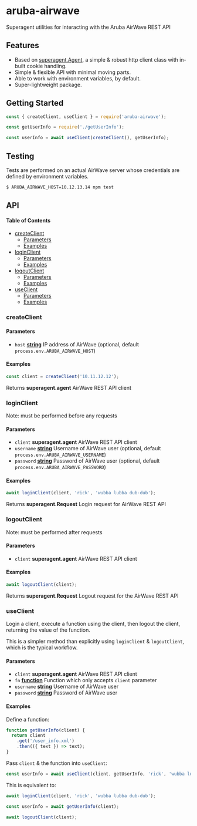 # aruba-airwave

Superagent utilities for interacting with the Aruba AirWave REST API

## Features

-   Based on [superagent.Agent](https://visionmedia.github.io/superagent/#agents-for-global-state), a simple & robust http client class with in-built cookie handling.
-   Simple & flexible API with minimal moving parts.
-   Able to work with environment variables, by default.
-   Super-lightweight package.

## Getting Started

```javascript
const { createClient, useClient } = require('aruba-airwave');

const getUserInfo = require('./getUserInfo');

const userInfo = await useClient(createClient(), getUserInfo);
```

## Testing

Tests are performed on an actual AirWave server whose credentials are defined by environment variables.

```bash
$ ARUBA_AIRWAVE_HOST=10.12.13.14 npm test
```

## API

<!-- Generated by documentation.js. Update this documentation by updating the source code. -->

#### Table of Contents

-   [createClient](#createclient)
    -   [Parameters](#parameters)
    -   [Examples](#examples)
-   [loginClient](#loginclient)
    -   [Parameters](#parameters-1)
    -   [Examples](#examples-1)
-   [logoutClient](#logoutclient)
    -   [Parameters](#parameters-2)
    -   [Examples](#examples-2)
-   [useClient](#useclient)
    -   [Parameters](#parameters-3)
    -   [Examples](#examples-3)

### createClient

#### Parameters

-   `host` **[string](https://developer.mozilla.org/docs/Web/JavaScript/Reference/Global_Objects/String)** IP address of AirWave (optional, default `process.env.ARUBA_AIRWAVE_HOST`)

#### Examples

```javascript
const client = createClient('10.11.12.12');
```

Returns **superagent.agent** AirWave REST API client

### loginClient

Note: must be performed before any requests

#### Parameters

-   `client` **superagent.agent** AirWave REST API client
-   `username` **[string](https://developer.mozilla.org/docs/Web/JavaScript/Reference/Global_Objects/String)** Username of AirWave user (optional, default `process.env.ARUBA_AIRWAVE_USERNAME`)
-   `password` **[string](https://developer.mozilla.org/docs/Web/JavaScript/Reference/Global_Objects/String)** Password of AirWave user (optional, default `process.env.ARUBA_AIRWAVE_PASSWORD`)

#### Examples

```javascript
await loginClient(client, 'rick', 'wubba lubba dub-dub');
```

Returns **superagent.Request** Login request for AirWave REST API

### logoutClient

Note: must be performed after requests

#### Parameters

-   `client` **superagent.agent** AirWave REST API client

#### Examples

```javascript
await logoutClient(client);
```

Returns **superagent.Request** Logout request for the AirWave REST API

### useClient

Login a client, execute a function using the client, then logout the client,
returning the value of the function.

This is a simpler method than explicitly using `loginClient` & `logoutClient`,
which is the typical workflow.

#### Parameters

-   `client` **superagent.agent** AirWave REST API client
-   `fn` **[function](https://developer.mozilla.org/docs/Web/JavaScript/Reference/Statements/function)** Function which only accepts `client` parameter
-   `username` **[string](https://developer.mozilla.org/docs/Web/JavaScript/Reference/Global_Objects/String)** Username of AirWave user
-   `password` **[string](https://developer.mozilla.org/docs/Web/JavaScript/Reference/Global_Objects/String)** Password of AirWave user

#### Examples

Define a function:


```javascript
function getUserInfo(client) {
  return client
    .get('/user_info.xml')
    .then(({ text }) => text);
}
```

Pass `client` & the function into `useClient`:


```javascript
const userInfo = await useClient(client, getUserInfo, 'rick', 'wubba lubba dub-dub');
```

This is equivalent to:


```javascript
await loginClient(client, 'rick', 'wubba lubba dub-dub');

const userInfo = await getUserInfo(client);

await logoutClient(client);
```
